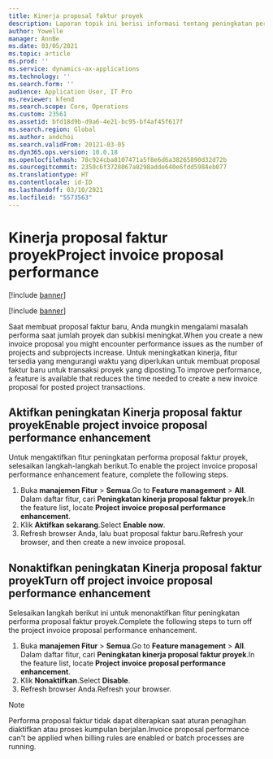 ```yaml
---
title: Kinerja proposal faktur proyek
description: Laporan topik ini berisi informasi tentang peningkatan performa pada proposal faktur proyek.
author: Yowelle
manager: AnnBe
ms.date: 03/05/2021
ms.topic: article
ms.prod: ''
ms.service: dynamics-ax-applications
ms.technology: ''
ms.search.form: ''
audience: Application User, IT Pro
ms.reviewer: kfend
ms.search.scope: Core, Operations
ms.custom: 23561
ms.assetid: bfd18d9b-d9a6-4e21-bc95-bf4af45f617f
ms.search.region: Global
ms.author: andchoi
ms.search.validFrom: 20121-03-05
ms.dyn365.ops.version: 10.0.18
ms.openlocfilehash: 78c924cba8107471a5f8e6d6a38265890d32d72b
ms.sourcegitcommit: 2350c6f3728067a8298adde640e6fdd5984eb077
ms.translationtype: HT
ms.contentlocale: id-ID
ms.lasthandoff: 03/10/2021
ms.locfileid: "5573563"
---
```

# <a name="project-invoice-proposal-performance"></a><span data-ttu-id="41e0c-103">Kinerja proposal faktur proyek</span><span class="sxs-lookup"><span data-stu-id="41e0c-103">Project invoice proposal performance</span></span>

[!include [banner](../includes/banner.md)]

[!include [banner](../includes/preview-banner.md)]

<span data-ttu-id="41e0c-104">Saat membuat proposal faktur baru, Anda mungkin mengalami masalah performa saat jumlah proyek dan subkisi meningkat.</span><span class="sxs-lookup"><span data-stu-id="41e0c-104">When you create a new invoice proposal you might encounter performance issues as the number of projects and subprojects increase.</span></span> <span data-ttu-id="41e0c-105">Untuk meningkatkan kinerja, fitur tersedia yang mengurangi waktu yang diperlukan untuk membuat proposal faktur baru untuk transaksi proyek yang diposting.</span><span class="sxs-lookup"><span data-stu-id="41e0c-105">To improve performance, a feature is available that reduces the time needed to create a new invoice proposal for posted project transactions.</span></span>

## <a name="enable-project-invoice-proposal-performance-enhancement"></a><span data-ttu-id="41e0c-106">Aktifkan peningkatan Kinerja proposal faktur proyek</span><span class="sxs-lookup"><span data-stu-id="41e0c-106">Enable project invoice proposal performance enhancement</span></span>
<span data-ttu-id="41e0c-107">Untuk mengaktifkan fitur peningkatan performa proposal faktur proyek, selesaikan langkah-langkah berikut.</span><span class="sxs-lookup"><span data-stu-id="41e0c-107">To enable the project invoice proposal performance enhancement feature, complete the following steps.</span></span>

1.  <span data-ttu-id="41e0c-108">Buka **manajemen Fitur** > **Semua**.</span><span class="sxs-lookup"><span data-stu-id="41e0c-108">Go to **Feature management** > **All**.</span></span> <span data-ttu-id="41e0c-109">Dalam daftar fitur, cari **Peningkatan kinerja proposal faktur proyek**.</span><span class="sxs-lookup"><span data-stu-id="41e0c-109">In the feature list, locate **Project invoice proposal performance enhancement**.</span></span>
2.  <span data-ttu-id="41e0c-110">Klik **Aktifkan sekarang**.</span><span class="sxs-lookup"><span data-stu-id="41e0c-110">Select **Enable now**.</span></span>
3.  <span data-ttu-id="41e0c-111">Refresh browser Anda, lalu buat proposal faktur baru.</span><span class="sxs-lookup"><span data-stu-id="41e0c-111">Refresh your browser, and then create a new invoice proposal.</span></span>

## <a name="turn-off-project-invoice-proposal-performance-enhancement"></a><span data-ttu-id="41e0c-112">Nonaktifkan peningkatan Kinerja proposal faktur proyek</span><span class="sxs-lookup"><span data-stu-id="41e0c-112">Turn off project invoice proposal performance enhancement</span></span>
<span data-ttu-id="41e0c-113">Selesaikan langkah berikut ini untuk menonaktifkan fitur peningkatan performa proposal faktur proyek.</span><span class="sxs-lookup"><span data-stu-id="41e0c-113">Complete the following steps to turn off the project invoice proposal performance enhancement.</span></span>

1.  <span data-ttu-id="41e0c-114">Buka **manajemen Fitur** > **Semua**.</span><span class="sxs-lookup"><span data-stu-id="41e0c-114">Go to **Feature management** > **All**.</span></span> <span data-ttu-id="41e0c-115">Dalam daftar fitur, cari **Peningkatan kinerja proposal faktur proyek**.</span><span class="sxs-lookup"><span data-stu-id="41e0c-115">In the feature list, locate **Project invoice proposal performance enhancement**.</span></span>
2.  <span data-ttu-id="41e0c-116">Klik **Nonaktifkan**.</span><span class="sxs-lookup"><span data-stu-id="41e0c-116">Select **Disable**.</span></span>
3.  <span data-ttu-id="41e0c-117">Refresh browser Anda.</span><span class="sxs-lookup"><span data-stu-id="41e0c-117">Refresh your browser.</span></span>

> [!NOTE]
> <span data-ttu-id="41e0c-118">Performa proposal faktur tidak dapat diterapkan saat aturan penagihan diaktifkan atau proses kumpulan berjalan.</span><span class="sxs-lookup"><span data-stu-id="41e0c-118">Invoice proposal performance can't be applied when billing rules are enabled or batch processes are running.</span></span>
